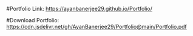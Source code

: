 #Portfolio Link: https://ayanbanerjee29.github.io/Portfolio/

#Download Portfolio: https://cdn.jsdelivr.net/gh/AyanBanerjee29/Portfolio@main/Portfolio.pdf




